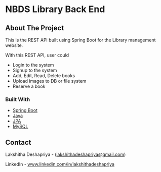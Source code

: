 # NBDS Library Back End

<!-- ABOUT THE PROJECT -->
## About The Project

This is the REST API built using Spring Boot for the Library management website.

With this REST API, user could 
* Login to the system
* Signup to the system
* Add, Edit, Read, Delete books
* Upload images to DB or file system
* Reserve a book

### Built With

* [Spring Boot](https://spring.io/projects/spring-boot)
* [Java](https://www.java.com/en/)
* [JPA](https://spring.io/projects/spring-data-jpa)
* [MySQL](https://www.mysql.com)

<!-- CONTACT -->
## Contact

Lakshitha Deshapriya - (lakshithadeshapriya@gmail.com)

LinkedIn - www.linkedin.com/in/lakshithadeshapriya
